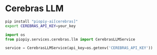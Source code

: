 # Cerebras LLM

```bash
pip install "piopiy-ai[cerebras]"
export CEREBRAS_API_KEY=your_key
```

```python
import os
from piopiy.services.cerebras.llm import CerebrasLLMService

service = CerebrasLLMService(api_key=os.getenv('CEREBRAS_API_KEY'))
```
